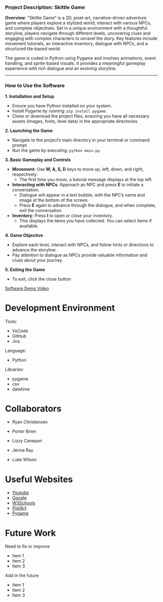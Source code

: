 ### Project Description: **Skittle Game**

**Overview**:
"Skittle Game" is a 2D, pixel-art, narrative-driven adventure game where players explore a stylized world, interact with various NPCs, and complete objectives. Set in a unique environment with a thoughtful storyline, players navigate through different levels, uncovering clues and engaging with complex characters to unravel the story. Key features include movement tutorials, an interactive inventory, dialogue with NPCs, and a structured tile-based world.

The game is coded in Python using Pygame and involves animations, event handling, and sprite-based visuals. It provides a meaningful gameplay experience with rich dialogue and an evolving storyline.

---

### How to Use the Software

**1. Installation and Setup**

-   Ensure you have Python installed on your system.
-   Install Pygame by running: `pip install pygame`.
-   Clone or download the project files, ensuring you have all necessary assets (images, fonts, level data) in the appropriate directories.

**2. Launching the Game**

-   Navigate to the project’s main directory in your terminal or command prompt.
-   Run the game by executing: `python main.py`.

**3. Basic Gameplay and Controls**

-   **Movement**: Use **W, A, S, D** keys to move up, left, down, and right, respectively.
    -   The first time you move, a tutorial message displays at the top left.
-   **Interacting with NPCs**: Approach an NPC and press **E** to initiate a conversation.
    -   Dialogue will appear in a text bubble, with the NPC’s name and image at the bottom of the screen.
    -   Press **E** again to advance through the dialogue, and when complete, exit the conversation.
-   **Inventory**: Press **I** to open or close your inventory.
    -   This displays the items you have collected. You can select items if available.

**4. Game Objective**

-   Explore each level, interact with NPCs, and follow hints or directions to advance the storyline.
-   Pay attention to dialogue as NPCs provide valuable information and clues about your journey.

**5. Exiting the Game**

-   To exit, click the close button

[Software Demo Video](https://www.youtube.com/watch?v=8EbO3wuaYpg&t=16s 'target=_blank')

# Development Environment

Tools:

-   VsCode
-   GitHub
-   Jira

Language:

-   Python

Libraries:

-   pygame
-   csv
-   datetime

# Collaborators

-   Ryan Christensen

-   Porter Brien

-   Lizzy Canepari

-   Jenna Ray

-   Luke Wilson

# Useful Websites

-   [Youtube](https://www.youtube.com/ 'target=_blank')
-   [Google](https://www.google.com/ 'target=_blank')
-   [W3Schools](https://www.w3schools.com/python 'target=_blank')
-   [PixilArt](https://www.pixilart.com/ 'target=_blank')
-   [Pygame](https://www.pygame.org/docs/ 'target=_blank')

# Future Work

Need to fix or improve

-   Item 1
-   Item 2
-   Item 3

Add in the future

-   Item 1
-   Item 2
-   Item 3
